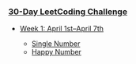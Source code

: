 ### [30-Day LeetCoding Challenge](https://leetcode.com/explore/challenge/card/30-day-leetcoding-challenge/)


* [Week 1: April 1st–April 7th](https://leetcode.com/explore/challenge/card/30-day-leetcoding-challenge/528/week-1/)

  * [Single Number](single-number)
  * [Happy Number](happy-number)
